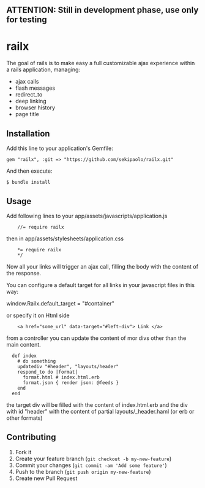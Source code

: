 
## ATTENTION: Still in development phase, use only for testing

# railx

The goal of rails is to make easy a full customizable ajax experience within a rails application, managing:

* ajax calls
* flash messages
* redirect_to
* deep linking
* browser history
* page title



## Installation

Add this line to your application's Gemfile:

    gem "railx", :git => "https://github.com/sekipaolo/railx.git"

And then execute:

    $ bundle install


## Usage

Add following lines to your app/assets/javascripts/application.js

		//= require railx

then in app/assets/stylesheets/application.css

		*= require railx
		*/
		
Now all your links will trigger an ajax call, filling the body with the content of the response.

You can configure a default target for all links in your javascript files in this way:

window.Railx.default_target = "#container"

or specify it on Html side 

		<a href="some_url" data-target="#left-div"> Link </a>
 
from a controller you can update the content of mor divs other than the main content.

	  def index
	    # do something
	    updatediv "#header", "layouts/header"
	    respond_to do |format|
	      format.html # index.html.erb
	      format.json { render json: @feeds }
	    end
	  end
		 
the target div will be filled with the content of index.html.erb
and the div with id "header" with the content of partial layouts/_header.haml (or erb or other formats)
 
## Contributing

1. Fork it
2. Create your feature branch (`git checkout -b my-new-feature`)
3. Commit your changes (`git commit -am 'Add some feature'`)
4. Push to the branch (`git push origin my-new-feature`)
5. Create new Pull Request
